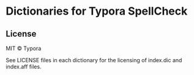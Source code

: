 # Dictionaries for Typora SpellCheck



## License
MIT © Typora

See LICENSE files in each dictionary for the licensing of index.dic and index.aff files.